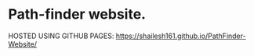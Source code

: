 # Path-finder website.



HOSTED USING GITHUB PAGES: https://shailesh161.github.io/PathFinder-Website/
